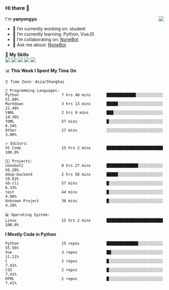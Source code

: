 ### Hi there 👋

<a href="#">
  <img align="right" src="https://github-readme-stats.vercel.app/api?username=yanyongyu&count_private=true&show_icons=true&bg_color=15,f2f7fd,E0EAFC" />
</a>

I'm **yanyongyu**

- 🔭 I’m currently working on: student
- 🌱 I’m currently learning: Python, VueJS
- 👯 I’m collaborating on: [NoneBot](https://github.com/nonebot)
- 💬 Ask me about: [NoneBot](https://github.com/nonebot)

🌟 **My Skills**  
![](https://img.shields.io/badge/-Python-3e74a2?style=flat-square&logo=Python&logoColor=fff)
![](https://img.shields.io/badge/-Vue-4fc08d?style=flat-square&logo=Vue.js&logoColor=fff)
![](https://img.shields.io/badge/-Node.js-339933?style=flat-square&logo=Node.js&logoColor=fff)
![](https://img.shields.io/badge/-Docker-2496ED?style=flat-square&logo=Docker&logoColor=fff)
![](https://img.shields.io/badge/-Linux-000000?style=flat-square&logo=Linux&logoColor=fff)

<!--START_SECTION:waka-->
📊 **This Week I Spent My Time On** 

```text
⌚︎ Time Zone: Asia/Shanghai

💬 Programming Languages: 
Python                   7 hrs 48 mins       █████████████░░░░░░░░░░░░   51.88% 
Markdown                 3 hrs 13 mins       █████░░░░░░░░░░░░░░░░░░░░   21.48% 
YAML                     2 hrs 9 mins        ███░░░░░░░░░░░░░░░░░░░░░░   14.36% 
TOML                     57 mins             █░░░░░░░░░░░░░░░░░░░░░░░░   6.34% 
Other                    27 mins             ░░░░░░░░░░░░░░░░░░░░░░░░░   3.06%

🔥 Editors: 
VS Code                  15 hrs 2 mins       █████████████████████████   100.0%

🐱‍💻 Projects: 
nonebot2                 8 hrs 27 mins       ██████████████░░░░░░░░░░░   56.28% 
ddup-backend             2 hrs 58 mins       █████░░░░░░░░░░░░░░░░░░░░   19.82% 
nb-cli                   57 mins             █░░░░░░░░░░░░░░░░░░░░░░░░   6.33% 
test                     44 mins             █░░░░░░░░░░░░░░░░░░░░░░░░   4.98% 
Unknown Project          38 mins             █░░░░░░░░░░░░░░░░░░░░░░░░   4.28%

💻 Operating System: 
Linux                    15 hrs 2 mins       █████████████████████████   100.0%

```

**I Mostly Code in Python** 

```text
Python                   15 repos            ██████████████░░░░░░░░░░░   55.56% 
Vue                      3 repos             ██░░░░░░░░░░░░░░░░░░░░░░░   11.11% 
C                        2 repos             █░░░░░░░░░░░░░░░░░░░░░░░░   7.41% 
CSS                      2 repos             █░░░░░░░░░░░░░░░░░░░░░░░░   7.41% 
HTML                     2 repos             █░░░░░░░░░░░░░░░░░░░░░░░░   7.41%

```



<!--END_SECTION:waka-->
